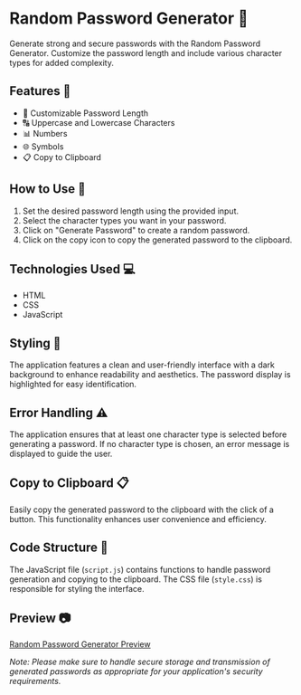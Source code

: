 <!-- Random Password Generator Readme -->

# Random Password Generator 🔐

Generate strong and secure passwords with the Random Password Generator. Customize the password length and include various character types for added complexity.

## Features 🚀

- 🔢 Customizable Password Length
- 🔠 Uppercase and Lowercase Characters
- 📊 Numbers
- 🌐 Symbols
- 📋 Copy to Clipboard

## How to Use 🤔

1. Set the desired password length using the provided input.
2. Select the character types you want in your password.
3. Click on "Generate Password" to create a random password.
4. Click on the copy icon to copy the generated password to the clipboard.

## Technologies Used 💻

- HTML
- CSS
- JavaScript

## Styling 🎨

The application features a clean and user-friendly interface with a dark background to enhance readability and aesthetics. The password display is highlighted for easy identification.

## Error Handling ⚠️

The application ensures that at least one character type is selected before generating a password. If no character type is chosen, an error message is displayed to guide the user.

## Copy to Clipboard 📋

Easily copy the generated password to the clipboard with the click of a button. This functionality enhances user convenience and efficiency.

## Code Structure 🧱

The JavaScript file (`script.js`) contains functions to handle password generation and copying to the clipboard. The CSS file (`style.css`) is responsible for styling the interface.

## Preview 📷

[Random Password Generator Preview](https://blazhribernik-passwordgenerator.netlify.app/) <!-- Replace with the URL to the live preview if available -->


*Note: Please make sure to handle secure storage and transmission of generated passwords as appropriate for your application's security requirements.*

